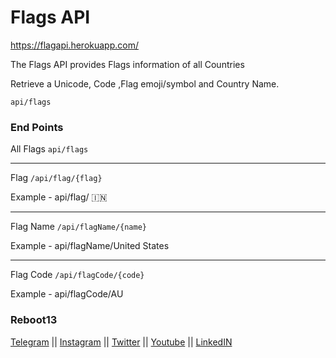 # Flags API

https://flagapi.herokuapp.com/

The Flags API provides Flags information of all Countries

Retrieve a Unicode, Code ,Flag emoji/symbol and Country Name.

`api/flags`


### End Points

All Flags   `api/flags`

--------------------------------

Flag  `/api/flag/{flag}`

Example - api/flag/ 🇮🇳

--------------------------------

Flag Name `/api/flagName/{name}`

Example - api/flagName/United States

--------------------------------

Flag Code `/api/flagCode/{code}`

Example - api/flagCode/AU


### Reboot13

[Telegram](https://telegram.me/reboot13_dev) || [Instagram](https://instagram.com/reboot13_dev) || [Twitter](https://twitter.com/reboot13_dev) || [Youtube](https://youtube.com/krutikraut) || [LinkedIN](https://linkedin.com/in/reboot13)
